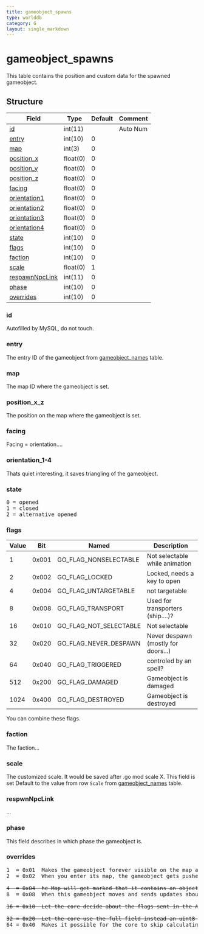 ```yaml
---
title: gameobject_spawns
type: worlddb
category: G
layout: single_markdown
---
```


# gameobject_spawns
This table contains the position and custom data for the spawned gameobject.

## Structure

Field                                                                                               | Type     | Default | Comment 
--------------------------------------------------------------------------------------------------- | -------- | ------- | --------
[id](#id)                               | int(11)  |         | Auto Num
[entry](#entry)                         | int(10)  | 0       |         
[map](#map)                             | int(3)   | 0       |         
[position_x](#position_x_z)             | float(0) | 0       |         
[position_y](#position_x_z)             | float(0) | 0       |         
[position_z](#position_x_z)             | float(0) | 0       |         
[facing](#facing)                       | float(0) | 0       |         
[orientation1](#orientation_1-4)        | float(0) | 0       |         
[orientation2](#orientation_1-4)        | float(0) | 0       |         
[orientation3](#orientation_1-4)        | float(0) | 0       |         
[orientation4](#orientation_1-4)        | float(0) | 0       |         
[state](#state)                         | int(10)  | 0       |         
[flags](#flags)                         | int(10)  | 0       |         
[faction](#faction)                     | int(10)  | 0       |         
[scale](#scale)                         | float(0) | 1       |         
[respawnNpcLink](#respawnNpcLink)       | int(11)  | 0       |         
[phase](#phase)                         | int(10)  | 0       |         
[overrides](#overrides)                 | int(10)  | 0       |         

### id

Autofilled by MySQL, do not touch.

### entry

The entry ID of the gameobject from [gameobject_names](http://www.ascemu.org/wiki/index.php?title=Gameobject_names&action=edit&redlink=1 "Gameobject names (page does not exist)") table.

### map

The map ID where the gameobject is set.

### position_x_z

The position on the map where the gameobject is set.

### facing

Facing = orientation....

### orientation_1-4

Thats quiet interesting, it saves triangling of the gameobject.

### state

<pre>
0 = opened
1 = closed
2 = alternative opened
</pre>

### flags

Value | Bit   | Named                  | Description                        
----- | ----- | ---------------------- | -----------------------------------
1     | 0x001 | GO_FLAG_NONSELECTABLE  | Not selectable while animation     
2     | 0x002 | GO_FLAG_LOCKED         | Locked, needs a key to open        
4     | 0x004 | GO_FLAG_UNTARGETABLE   | not targetable                     
8     | 0x008 | GO_FLAG_TRANSPORT      | Used for transporters (ship....)?  
16    | 0x010 | GO_FLAG_NOT_SELECTABLE | Not selectable                     
32    | 0x020 | GO_FLAG_NEVER_DESPAWN  | Never despawn (mostly for doors...)
64    | 0x040 | GO_FLAG_TRIGGERED      | controled by an spell?             
512   | 0x200 | GO_FLAG_DAMAGED        | Gameobject is damaged              
1024  | 0x400 | GO_FLAG_DESTROYED      | Gameobject is destroyed            

You can combine these flags.

### faction

The faction...

### scale

The customized scale. It would be saved after .go mod scale X. This field is set Default to the value from row `Scale` from [gameobject_names](http://www.ascemu.org/wiki/index.php?title=Gameobject_names&action=edit&redlink=1 "Gameobject names (page does not exist)") table.

### respwnNpcLink

...

### phase

This field describes in which phase the gameobject is.

### overrides

<pre>
1  = 0x01  Makes the gameobject forever visible on the map after you saw it at least once.
2  = 0x02  When you enter its map, the gameobject gets pushed to you no matter how far it is (but only for players).

<strike>4  = 0x04  he Map will get marked that it contains an object like this.</strike>
8  = 0x08  When this gameobject moves and sends updates about it's position, do so in the second range - MapMgr::ChangeObjectLocation, +/- 6 units wide instead of +/- 1.

<strike>16 = 0x10  Let the core decide about the flags sent in the A9 - example: 252 instead of 352 for Deeprun Tram.</strike>

<strike>32 = 0x20  Let the core use the full field instead an uint8 in GAMEOBJECT_BYTES_1, if the database creator knows what to do with it.</strike>
64 = 0x40  Makes it possible for the core to skip calculating these fields and use whatever was specified in the spawn.
</pre>